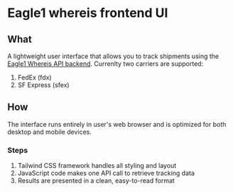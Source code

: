 # Eagle1 whereis frontend UI

## What
A lightweight user interface that allows you to track shipments using the [Eagle1 Whereis API backend](https://github.com/eagle1-sys/whereis-api-v0/). Currenlty two carriers are supported:
1. FedEx (fdx)
2. SF Express (sfex)

## How
The interface runs entirely in user's web browser and is optimized for both desktop and mobile devices.

### Steps
1. Tailwind CSS framework handles all styling and layout
2. JavaScript code makes one API call to retrieve tracking data
3. Results are presented in a clean, easy-to-read format
